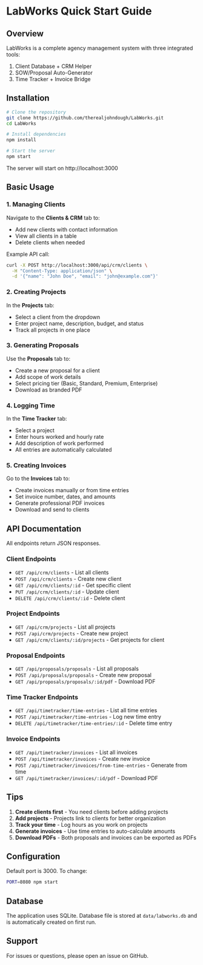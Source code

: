 # LabWorks Quick Start Guide

## Overview
LabWorks is a complete agency management system with three integrated tools:
1. Client Database + CRM Helper
2. SOW/Proposal Auto-Generator  
3. Time Tracker + Invoice Bridge

## Installation

```bash
# Clone the repository
git clone https://github.com/therealjohndough/LabWorks.git
cd LabWorks

# Install dependencies
npm install

# Start the server
npm start
```

The server will start on http://localhost:3000

## Basic Usage

### 1. Managing Clients

Navigate to the **Clients & CRM** tab to:
- Add new clients with contact information
- View all clients in a table
- Delete clients when needed

Example API call:
```bash
curl -X POST http://localhost:3000/api/crm/clients \
  -H "Content-Type: application/json" \
  -d '{"name": "John Doe", "email": "john@example.com"}'
```

### 2. Creating Projects

In the **Projects** tab:
- Select a client from the dropdown
- Enter project name, description, budget, and status
- Track all projects in one place

### 3. Generating Proposals

Use the **Proposals** tab to:
- Create a new proposal for a client
- Add scope of work details
- Select pricing tier (Basic, Standard, Premium, Enterprise)
- Download as branded PDF

### 4. Logging Time

In the **Time Tracker** tab:
- Select a project
- Enter hours worked and hourly rate
- Add description of work performed
- All entries are automatically calculated

### 5. Creating Invoices

Go to the **Invoices** tab to:
- Create invoices manually or from time entries
- Set invoice number, dates, and amounts
- Generate professional PDF invoices
- Download and send to clients

## API Documentation

All endpoints return JSON responses.

### Client Endpoints
- `GET /api/crm/clients` - List all clients
- `POST /api/crm/clients` - Create new client
- `GET /api/crm/clients/:id` - Get specific client
- `PUT /api/crm/clients/:id` - Update client
- `DELETE /api/crm/clients/:id` - Delete client

### Project Endpoints  
- `GET /api/crm/projects` - List all projects
- `POST /api/crm/projects` - Create new project
- `GET /api/crm/clients/:id/projects` - Get projects for client

### Proposal Endpoints
- `GET /api/proposals/proposals` - List all proposals
- `POST /api/proposals/proposals` - Create new proposal
- `GET /api/proposals/proposals/:id/pdf` - Download PDF

### Time Tracker Endpoints
- `GET /api/timetracker/time-entries` - List all time entries
- `POST /api/timetracker/time-entries` - Log new time entry
- `DELETE /api/timetracker/time-entries/:id` - Delete time entry

### Invoice Endpoints
- `GET /api/timetracker/invoices` - List all invoices
- `POST /api/timetracker/invoices` - Create new invoice
- `POST /api/timetracker/invoices/from-time-entries` - Generate from time
- `GET /api/timetracker/invoices/:id/pdf` - Download PDF

## Tips

1. **Create clients first** - You need clients before adding projects
2. **Add projects** - Projects link to clients for better organization
3. **Track your time** - Log hours as you work on projects
4. **Generate invoices** - Use time entries to auto-calculate amounts
5. **Download PDFs** - Both proposals and invoices can be exported as PDFs

## Configuration

Default port is 3000. To change:
```bash
PORT=8080 npm start
```

## Database

The application uses SQLite. Database file is stored at `data/labworks.db` and is automatically created on first run.

## Support

For issues or questions, please open an issue on GitHub.
